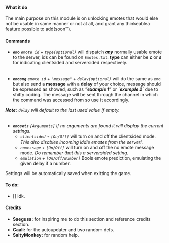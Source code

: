 #### What it do

The main purpose on this module is on unlocking emotes that would else not be usable in same manner or not at all, and grant any thinkeablea feature possible to add(soon:tm:).

#### Commands

* ***`emo`*** *`emote id`* + *`type(optional)`* will dispatch ***any*** normally usable emote to the server, ids can be found on `Emotes.txt`. **type** can either be ***c*** or ***s*** for indicating clientsided and serversided respectively.
######
* ***`emosmg`*** *`emote id` + `"message"` + `delay(optional)`* will do the same as *`emo`* but also send a **message** with a **delay** of your choice, message should be expressed as showed, such as ***"example 1"*** or ***\`example 2\`*** due to shitty coding. The message will be sent through the channel in which the command was accessed from so use it accordingly.

***Note:*** *`delay` will default to the last used value if empty.*
######

* ***`emosets`*** *`[Arguments]`* *If no arguments are found it will display the current settings.*
  - *`clientsided` + `[On/Off]`* will turn on and off the clientsided mode. *This also disables incoming iddle emotes from the server!.*
  - *`nomessage` + `[On/Off]`* will turn on and off the no emote message mode. *Do remember that this a serversided setting.*
  - *`emulation` + `[On/Off/Number]`* Bools emote prediction, emulating the given delay if a number.

Settings will be automatically saved when exitting the game.

#### To do:

- [] Idk.

#### Credits

* **Saegusa:** for inspiring me to do this section and reference credits section.
* **Caali:** for the autoupdater and two random defs.
* **SaltyMonkey:** for random help.